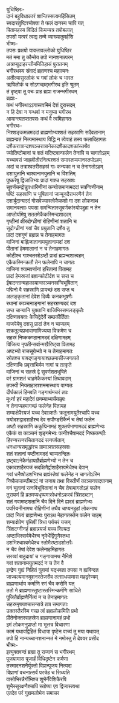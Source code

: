 युधिष्ठिरः-  
दानं बहुविधाकारं शान्तिस्सत्यमहिंसितम्  
स्वदारतुष्टिश्चोक्ता ते फलं दानस्य चापि यत्  
पितामहस्य विदितं किमन्यत्र तपोबलात्  
तपसो यत्परं त्वद्य तन्मे व्याख्यातुमर्हसि  
भीष्मः-  
तपसः प्रक्षयो यावत्तावल्लोको युधिष्ठिर  
मतं ममा तु कौन्तेय तपो नानशनात्परम्  
अत्राप्युदाहरन्तीममितिहासं पुरातनम्  
भगीरथस्य संवादं ब्रह्मणश्च महात्मनः  
अतीत्यासुरलोकं च गवां लोकं च भारत  
ऋषिलोकं च सोऽगच्छद्भगीरथ इति श्रुतम्  
तं दृष्ट्वा तु वचः प्राह ब्रह्मा राजन्भगीरथम्  
ब्रह्माः-  
कथं भगीरथाऽऽगास्त्वमिमं देशं दुरासदम्  
न हि देवा न गन्धर्वा न मनुष्या भगीरथ  
आयान्त्यतप्ततपसः कथं वै त्वमिहागतः  
भगीरथः-  
निश्शङ्कमन्नमददां ब्राह्मणोभ्यश्शतं सहस्राणि सदैवतानाम्  
ब्राह्मन्व्रतं नित्यमास्थाय विद्धि न त्वेवाहं तस्य फलादिहागतः  
दशैकरात्रान्दशपञ्चरात्रानेकादशैकादशकांस्तथैव  
ज्योतिष्टोमानां च शतं यदिष्टवान्फलेन तेनापि च चागतोऽहम्  
यच्चावसं जाह्नवीतीरनित्यश्शतं समास्तप्यमानस्तपोऽहम्  
अदां च तत्राश्वतरीसहस्रं गाः कन्यका न च तेनागतोऽहम्  
दशायुतानि चाश्वानामयुतानि च विंशतिम्  
पुष्करेषु द्विजातिभ्यः प्रादां गाश्च सहस्रशः  
सुवर्णचन्द्रोडुपधारिणीनां कन्योत्तमानामददां स्त्रग्विणीनाम्  
षष्टिं सहस्राणि च भूषितानां जाम्बूनदैराभरणैर्न तेन  
दशार्बुदान्यददं गोसवेज्यास्त्वेकैकशो गा दश लोकनाथ  
समानवत्साः पयसा समन्वितास्सुवर्णकांस्योपदुहा न तेन  
आप्तोर्यामेषु सततमेकैकस्मिन्दशाददम्  
गृष्टीनां क्षीरदोग्ध्रीणां रोहिणीनां शतानि च  
सुदोग्ध्रीणां गवां चैव प्रयुतानि दशैव तु  
प्रादां दशगुणं ब्रह्मन्न च तेनाहमागतः  
वाजिनां बाह्लिजातानामयुतानामदां दश  
पीतानां हेममालानां न च तेनाहमागतः  
कोटीश्च गाश्चतस्रोऽष्टौ प्रादां ब्रह्मन्दशात्वहम्  
एकैकस्मिन्क्रतौ तेन फलेनापि न चागतः  
वाजिनां श्यामवर्णानां हरितानां पितामह  
प्रादां हेमस्रजां ब्रह्मन्कोटीर्दश च सप्त च  
ईषादन्तान्महाकायान्काञ्चनस्रग्विभूषितान्  
पद्मिनो वै सहस्राणि प्रायच्छं दश सप्त च  
अलङ्कृतानां देवेश दिव्यैः कनकभूषणैः  
रथानां काञ्चनाङ्गानां सहस्राण्यददं दश  
सप्त चान्यानि युक्तानि वाजिभिस्समलङ्कृतैः  
दक्षिणावयवाः केचिद्वेदैर्ये सम्प्रकीर्तिताः  
वाजपेयेषु दशसु प्रादां तेन न चाप्यहम्  
शक्रतुल्यप्रभावाणामिज्यया विक्रमेण च  
सहस्रं निष्ककण्ठानामददं दक्षिणामहम्  
विजित्य नृपतीन्सर्वान्मखैरिष्ट्वा पितामह  
अष्टभ्यो राजसूयेभ्यो न च तेनाहमागतः  
स्रोतश्च यावद्गङ्गायाश्छन्नमासीज्जगत्पते  
दक्षिणाभिः प्रवृत्ताभिर्मम नागां च तत्कृते  
वाजिनां च सहस्रे द्वे सुवर्णशतभूषिते  
वरं ग्रामशतं चाहमेकैकस्यां तिथावदाम्  
तपस्वी नियताहारश्शममास्थाय वाग्यतः  
दीर्घकालं हिमवति गङ्गार्थमचरं तपः  
मूर्ध्ना हरं महादेवं प्रणम्याभ्यर्चयन्नृपः  
न तेनाप्यहमागच्छं फलेनेह पितामह  
शम्याक्षेपैरयजं यच्च देवाञ्शतैः क्रतूनामयुतैश्चापि यच्च  
त्रयोदशद्वादशाहैश्च देव सपौण्डरीकैर्न च तेषां फलेन  
अष्टौ सहस्राणि ककुद्मिनामहं शुक्लर्षभाणामददं ब्राह्मणेभ्यः  
एकैकं वा काञ्चनं शृङ्गमेभ्यः पत्नीश्चैषामददं निष्ककण्ठीः  
हिरण्यरत्नरचितानददं रत्नपर्वतान्  
धनधान्यसमृद्धांश्च ग्रामाञ्शतसहस्रशः  
शतं शतानां षष्टीनामददं चाप्यतन्द्रितः  
इष्ट्वाऽनेकैर्महायज्ञैर्ब्राह्मणेभ्यो न तेन च  
एकादशाहैरयजं सदक्षिणैर्द्वाशाहैरश्वमेधैश्च देवान्  
गवां धनैष्षोडशभिश्च ब्रह्मंस्तेषां फलेनेह न चागतोऽस्मि  
निष्कैककण्ठीमददं गां जनाय तथा विस्तीर्णं काञ्चनपादपानाम्  
वनं चूतानां रत्नविभूषितानां न चैव तेषामागतोऽहं फलेन  
तुरायणं हि व्रतमप्यधृष्यमक्रोधनोऽकरवं त्रिंशदब्दान्  
शतं गवामष्टशतानि चैव दिने दिने ह्यददं ब्राह्मणेभ्यः  
पयस्विनीनामथ रोहिणीनां तथैव चाप्यनहुहां लोकनाथ  
प्रादां नित्यं ब्राह्मणेभ्यः पुराऽथ नेहागतस्तेन फलेन चाहम्  
शम्याक्षेपेण पृथिवीं त्रिधा पर्यचरं यजन्  
त्रिंशदग्नीनहं ब्रह्मन्नयजं यच्च नित्यदा  
अष्टाभिस्सर्वमेधैश्च नृमेधैर्द्विगुणैस्तथा  
दशभिश्चाश्वमेधैश्च स्तोभैरष्टादशोत्तरैः  
न चैव तेषां देवेश फलेनाहमिहागतः  
सरय्वां बाहुदायां च गङ्गायामथ नैमिशे  
गवां शतानामयुतमददं न च तेन वै  
इन्द्रेण गुह्यं निहितं गुहायां यद्भवता तपसा न ह्यविन्दत  
जाज्वल्यमानमुशनस्तेजसैव तत्साधयामास महद्वरेण्यम्  
ब्राह्मणार्थाय कर्माणि रणं चैव करोमि यत्  
ततो मे ब्राह्मणास्तुष्टास्तस्मिन्कर्मणि साधिते  
पूजितैर्ब्राह्मणैर्नित्यं न च तेनाहमागतः  
सहस्रमृषयश्चासन्सत्रे तत्र समागताः  
उक्तस्तैरस्मि गच्छ त्वं ब्रह्मलोकमिति प्रभो  
प्रीतेनोक्तस्सहस्रेण ब्राह्मणानामहं प्रभो  
इमं लोकमनुप्राप्तो मा भूत्तत्र विचारणा  
कामं यथावद्विहितं विधात्रा पृष्टेन वाच्यं तु मया यथावत्  
तपो हि नान्यच्चानशनान्मतं मे नमोस्तु ते देववर प्रसीद  
भीष्मः-  
इत्युक्तवन्तं ब्रह्मा तु राजानं स भगीरथम्  
पूजयामास पूजार्हं विधिदृष्टेन कर्मणा  
तस्मादनशनैर्युक्तो विप्रान्पूजय नित्यदा  
विप्राणां वचनात्सर्वं परत्रेह च सिध्यति  
वासोभिरन्नैर्गोभिश्च शुभैर्नैवेशिकैरपि  
शुभैस्सुरक्षणैश्चापि स्तोष्या एव द्विजास्त्वथा  
एतदेव परं गुह्यमलोभेन समाचर   
